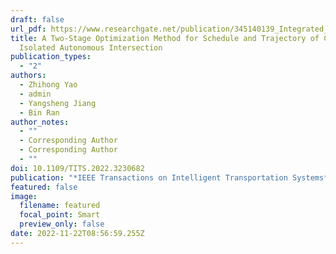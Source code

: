 ```yaml
---
draft: false
url_pdf: https://www.researchgate.net/publication/345140139_Integrated_Schedule_and_Trajectory_Optimization_for_Connected_Automated_Vehicles_in_a_Conflict_Zone
title: A Two-Stage Optimization Method for Schedule and Trajectory of CAVs at an
  Isolated Autonomous Intersection
publication_types:
  - "2"
authors:
  - Zhihong Yao
  - admin
  - Yangsheng Jiang
  - Bin Ran
author_notes:
  - ""
  - Corresponding Author
  - Corresponding Author
  - ""
doi: 10.1109/TITS.2022.3230682
publication: "*IEEE Transactions on Intelligent Transportation Systems*"
featured: false
image:
  filename: featured
  focal_point: Smart
  preview_only: false
date: 2022-11-22T08:56:59.255Z
---
```

